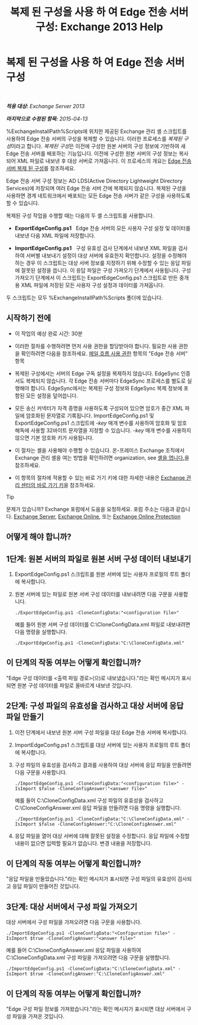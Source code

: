 ﻿---
title: '복제 된 구성을 사용 하 여 Edge 전송 서버 구성: Exchange 2013 Help'
TOCTitle: 복제 된 구성을 사용 하 여 Edge 전송 서버 구성
ms:assetid: 0bbc83e3-e5e8-4480-a8a6-15f035360856
ms:mtpsurl: https://technet.microsoft.com/ko-kr/library/Aa996008(v=EXCHG.150)
ms:contentKeyID: 61183417
ms.date: 05/22/2018
mtps_version: v=EXCHG.150
ms.translationtype: MT
---

# 복제 된 구성을 사용 하 여 Edge 전송 서버 구성

 

_**적용 대상:** Exchange Server 2013_

_**마지막으로 수정된 항목:** 2015-04-13_

%ExchangeInstallPath%Scripts에 위치한 제공된 Exchange 관리 셸 스크립트를 사용하여 Edge 전송 서버의 구성을 복제할 수 있습니다. 이러한 프로세스를 *복제된 구성*이라고 합니다. *복제된 구성*은 이전에 구성한 원본 서버의 구성 정보에 기반하여 새 Edge 전송 서버를 배포하는 기능입니다. 이전에 구성한 원본 서버의 구성 정보는 복사되어 XML 파일로 내보낸 후 대상 서버로 가져옵니다. 이 프로세스의 개요는 [Edge 전송 서버 복제 된 구성](edge-transport-server-cloned-configuration-exchange-2013-help.md)를 참조하세요.

Edge 전송 서버 구성 정보는 AD LDS(Active Directory Lightweight Directory Services)에 저장되며 여러 Edge 전송 서버 간에 복제되지 않습니다. 복제된 구성을 사용하면 경계 네트워크에서 배포되는 모든 Edge 전송 서버가 같은 구성을 사용하도록 할 수 있습니다.

복제된 구성 작업을 수행할 때는 다음의 두 셸 스크립트를 사용합니다.

  - **ExportEdgeConfig.ps1**   Edge 전송 서버의 모든 사용자 구성 설정 및 데이터를 내보낸 다음 XML 파일에 저장합니다.

  - **ImportEdgeConfig.ps1**   구성 유효성 검사 단계에서 내보낸 XML 파일을 검사하여 서버별 내보내기 설정이 대상 서버에 유효한지 확인합니다. 설정을 수정해야 하는 경우 이 스크립트는 대상 서버 정보를 지정하기 위해 수정할 수 있는 응답 파일에 잘못된 설정을 씁니다. 이 응답 파일은 구성 가져오기 단계에서 사용됩니다. 구성 가져오기 단계에서 이 스크립트는 ExportEdgeConfig.ps1 스크립트로 만든 중개용 XML 파일에 저장된 모든 사용자 구성 설정과 데이터를 가져옵니다.

두 스크립트는 모두 %ExchangeInstallPath%Scripts 폴더에 있습니다.

## 시작하기 전에

  - 이 작업의 예상 완료 시간: 30분

  - 이러한 절차를 수행하려면 먼저 사용 권한을 할당받아야 합니다. 필요한 사용 권한을 확인하려면 다음을 참조하세요. [메일 흐름 사용 권한](mail-flow-permissions-exchange-2013-help.md) 항목의 "Edge 전송 서버" 항목

  - 복제된 구성에서는 서버의 Edge 구독 설정을 복제하지 않습니다. EdgeSync 인증서도 복제되지 않습니다. 각 Edge 전송 서버마다 EdgeSync 프로세스를 별도로 실행해야 합니다. EdgeSync에서는 복제된 구성 정보와 EdgeSync 복제 정보에 포함된 모든 설정을 덮어씁니다.

  - 모든 송신 커넥터가 자격 증명을 사용하도록 구성되어 있으면 암호가 중간 XML 파일에 암호화된 문자열로 기록됩니다. ImportEdgeConfig.ps1 및 ExportEdgeConfig.ps1 스크립트에 *-key* 매개 변수를 사용하여 암호화 및 암호 해독에 사용할 32바이트 문자열을 지정할 수 있습니다. *-key* 매개 변수를 사용하지 않으면 기본 암호화 키가 사용됩니다.

  - 이 절차는 셸을 사용해야 수행할 수 있습니다. 온-프레미스 Exchange 조직에서 Exchange 관리 셸을 여는 방법을 확인하려면 organization, see [셸을 엽니다.](https://technet.microsoft.com/ko-kr/library/dd638134\(v=exchg.150\))을 참조하세요.

  - 이 항목의 절차에 적용할 수 있는 바로 가기 키에 대한 자세한 내용은 [Exchange 관리 센터의 바로 가기 키](keyboard-shortcuts-in-the-exchange-admin-center-exchange-online-protection-help.md)을 참조하세요.


> [!TIP]
> 문제가 있습니까? Exchange 포럼에서 도움을 요청하세요. 포럼 주소는 다음과 같습니다. <A href="https://go.microsoft.com/fwlink/p/?linkid=60612">Exchange Server</A>, <A href="https://go.microsoft.com/fwlink/p/?linkid=267542">Exchange Online</A>, 또는 <A href="https://go.microsoft.com/fwlink/p/?linkid=285351">Exchange Online Protection</A>



## 어떻게 해야 합니까?

## 1단계: 원본 서버의 파일로 원본 서버 구성 데이터 내보내기

1.  ExportEdgeConfig.ps1 스크립트를 원본 서버에 있는 사용자 프로필의 루트 폴더에 복사합니다.

2.  원본 서버에 있는 파일로 원본 서버 구성 데이터를 내보내려면 다음 구문을 사용합니다.
    
        ./ExportEdgeConfig.ps1 -CloneConfigData:"<configuration file>"
    
    예를 들어 원본 서버 구성 데이터를 C:\\CloneConfigData.xml 파일로 내보내려면 다음 명령을 실행합니다.
    
        ./ExportEdgeConfig.ps1 -CloneConfigData:"C:\CloneConfigData.xml"

## 이 단계의 작동 여부는 어떻게 확인합니까?

"Edge 구성 데이터를 \<출력 파일 경로\>(으)로 내보냈습니다."라는 확인 메시지가 표시되면 원본 구성 데이터를 파일로 올바르게 내보낸 것입니다.

## 2단계: 구성 파일의 유효성을 검사하고 대상 서버에 응답 파일 만들기

1.  이전 단계에서 내보낸 원본 서버 구성 파일을 대상 Edge 전송 서버에 복사합니다.

2.  ImportEdgeConfig.ps1 스크립트를 대상 서버에 있는 사용자 프로필의 루트 폴더에 복사합니다.

3.  구성 파일의 유효성을 검사하고 결과를 사용하여 대상 서버에 응답 파일을 만들려면 다음 구문을 사용합니다.
    
        ./ImportEdgeConfig.ps1 -CloneConfigData:"<configuration file>" -IsImport $false -CloneConfigAnswer:"<answer file>"
    
    예를 들어 C:\\CloneConfigData.xml 구성 파일의 유효성을 검사하고 C:\\CloneConfigAnswer.xml 응답 파일을 만들려면 다음 명령을 실행합니다.
    
        ./ImportEdgeConfig.ps1 -CloneConfigData:"C:\CloneConfigData.xml" -IsImport $false -CloneConfigAnswer:"C:\CloneConfigAnswer.xml"

4.  응답 파일을 열어 대상 서버에 대해 잘못된 설정을 수정합니다. 응답 파일에 수정할 내용이 없으면 입력할 필요가 없습니다. 변경 내용을 저장합니다.

## 이 단계의 작동 여부는 어떻게 확인합니까?

"응답 파일을 만들었습니다."라는 확인 메시지가 표시되면 구성 파일의 유효성이 검사되고 응답 파일이 만들어진 것입니다.

## 3단계: 대상 서버에서 구성 파일 가져오기

대상 서버에서 구성 파일을 가져오려면 다음 구문을 사용합니다.

    ./ImportEdgeConfig.ps1 -CloneConfigData:"<Configuration file>" -IsImport $true -CloneConfigAnswer:"<answer file>"

예를 들어 C:\\CloneConfigAnswer.xml 응답 파일을 사용하여 C:\\CloneConfigData.xml 구성 파일을 가져오려면 다음 구문을 실행합니다.

    ./ImportEdgeConfig.ps1 -CloneConfigData:"C:\CloneConfigData.xml" -IsImport $true -CloneConfigAnswer:"C:\CloneConfigAnswer.xml"

## 이 단계의 작동 여부는 어떻게 확인합니까?

"Edge 구성 파일 정보를 가져왔습니다."라는 확인 메시지가 표시되면 대상 서버에서 구성 파일을 가져온 것입니다.

